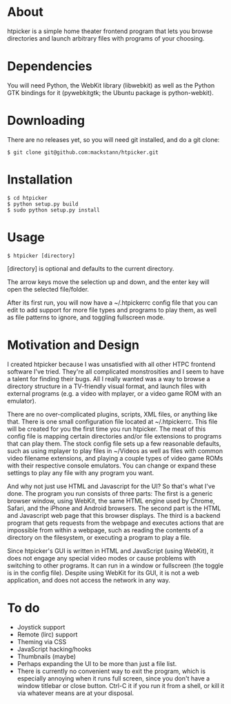 About
=====

htpicker is a simple home theater frontend program that lets you browse
directories and launch arbitrary files with programs of your choosing.

Dependencies
============

You will need Python, the WebKit library (libwebkit) as well as the Python GTK
bindings for it (pywebkitgtk; the Ubuntu package is python-webkit).

Downloading
===========

There are no releases yet, so you will need git installed, and do a git clone:

    $ git clone git@github.com:mackstann/htpicker.git

Installation
============

    $ cd htpicker
    $ python setup.py build
    $ sudo python setup.py install

Usage
=====

    $ htpicker [directory]

[directory] is optional and defaults to the current directory.

The arrow keys move the selection up and down, and the enter key will open the
selected file/folder.

After its first run, you will now have a ~/.htpickerrc config file that you can
edit to add support for more file types and programs to play them, as well as
file patterns to ignore, and toggling fullscreen mode.

Motivation and Design
=====================

I created htpicker because I was unsatisfied with all other HTPC frontend
software I've tried.  They're all complicated monstrosities and I seem to
have a talent for finding their bugs.  All I really wanted was a way to browse
a directory structure in a TV-friendly visual format, and launch files with
external programs (e.g. a video with mplayer, or a video game ROM with an
emulator).

There are no over-complicated plugins, scripts, XML files, or anything like
that.  There is one small configuration file located at ~/.htpickerrc.  This
file will be created for you the first time you run htpicker.  The meat of this
config file is mapping certain directories and/or file extensions to programs
that can play them.  The stock config file sets up a few reasonable defaults,
such as using mplayer to play files in ~/Videos as well as files with common
video filename extensions, and playing a couple types of video game ROMs with
their respective console emulators.  You can change or expand these settings to
play any file with any program you want.

And why not just use HTML and Javascript for the UI?  So that's what I've done.
The program you run consists of three parts:  The first is a generic browser
window, using WebKit, the same HTML engine used by Chrome, Safari, and the
iPhone and Android browsers.  The second part is the HTML and Javascript web
page that this browser displays.  The third is a backend program that gets
requests from the webpage and executes actions that are impossible from within
a webpage, such as reading the contents of a directory on the filesystem, or
executing a program to play a file.

Since htpicker's GUI is written in HTML and JavaScript (using WebKit), it does
not engage any special video modes or cause problems with switching to other
programs. It can run in a window or fullscreen (the toggle is in the config
file). Despite using WebKit for its GUI, it is not a web application, and does
not access the network in any way.

To do
=====

* Joystick support
* Remote (lirc) support
* Theming via CSS
* JavaScript hacking/hooks
* Thumbnails (maybe)
* Perhaps expanding the UI to be more than just a file list.
* There is currently no convenient way to exit the program, which is especially
  annoying when it runs full screen, since you don't have a window titlebar or
  close button.  Ctrl-C it if you run it from a shell, or kill it via whatever
  means are at your disposal.
